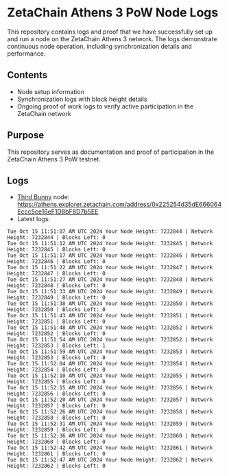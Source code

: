 # ZetaChain Athens 3 PoW Node Logs
This repository contains logs and proof that we have successfully set up and run a node on the ZetaChain Athens 3 network. The logs demonstrate continuous node operation, including synchronization details and performance.

## Contents
- Node setup information
- Synchronization logs with block height details
- Ongoing proof of work logs to verify active participation in the ZetaChain network

## Purpose
This repository serves as documentation and proof of participation in the ZetaChain Athens 3 PoW testnet.

## Logs

- [Third Bunny](https://thirdbunny.xyz/) node: https://athens.explorer.zetachain.com/address/0x225254d35dE666064Eccc5ce16eF1D8bF8D7b5EE
- Latest logs:
```
Tue Oct 15 11:51:07 AM UTC 2024 Your Node Height: 7232844 | Network Height: 7232844 | Blocks Left: 0
Tue Oct 15 11:51:12 AM UTC 2024 Your Node Height: 7232845 | Network Height: 7232845 | Blocks Left: 0
Tue Oct 15 11:51:17 AM UTC 2024 Your Node Height: 7232846 | Network Height: 7232846 | Blocks Left: 0
Tue Oct 15 11:51:22 AM UTC 2024 Your Node Height: 7232847 | Network Height: 7232847 | Blocks Left: 0
Tue Oct 15 11:51:27 AM UTC 2024 Your Node Height: 7232848 | Network Height: 7232848 | Blocks Left: 0
Tue Oct 15 11:51:33 AM UTC 2024 Your Node Height: 7232849 | Network Height: 7232849 | Blocks Left: 0
Tue Oct 15 11:51:38 AM UTC 2024 Your Node Height: 7232850 | Network Height: 7232850 | Blocks Left: 0
Tue Oct 15 11:51:43 AM UTC 2024 Your Node Height: 7232851 | Network Height: 7232851 | Blocks Left: 0
Tue Oct 15 11:51:48 AM UTC 2024 Your Node Height: 7232852 | Network Height: 7232852 | Blocks Left: 0
Tue Oct 15 11:51:54 AM UTC 2024 Your Node Height: 7232852 | Network Height: 7232853 | Blocks Left: 1
Tue Oct 15 11:51:59 AM UTC 2024 Your Node Height: 7232853 | Network Height: 7232853 | Blocks Left: 0
Tue Oct 15 11:52:04 AM UTC 2024 Your Node Height: 7232854 | Network Height: 7232854 | Blocks Left: 0
Tue Oct 15 11:52:10 AM UTC 2024 Your Node Height: 7232855 | Network Height: 7232855 | Blocks Left: 0
Tue Oct 15 11:52:15 AM UTC 2024 Your Node Height: 7232856 | Network Height: 7232856 | Blocks Left: 0
Tue Oct 15 11:52:20 AM UTC 2024 Your Node Height: 7232857 | Network Height: 7232857 | Blocks Left: 0
Tue Oct 15 11:52:26 AM UTC 2024 Your Node Height: 7232858 | Network Height: 7232858 | Blocks Left: 0
Tue Oct 15 11:52:31 AM UTC 2024 Your Node Height: 7232859 | Network Height: 7232859 | Blocks Left: 0
Tue Oct 15 11:52:36 AM UTC 2024 Your Node Height: 7232860 | Network Height: 7232860 | Blocks Left: 0
Tue Oct 15 11:52:42 AM UTC 2024 Your Node Height: 7232861 | Network Height: 7232861 | Blocks Left: 0
Tue Oct 15 11:52:47 AM UTC 2024 Your Node Height: 7232862 | Network Height: 7232862 | Blocks Left: 0
```
